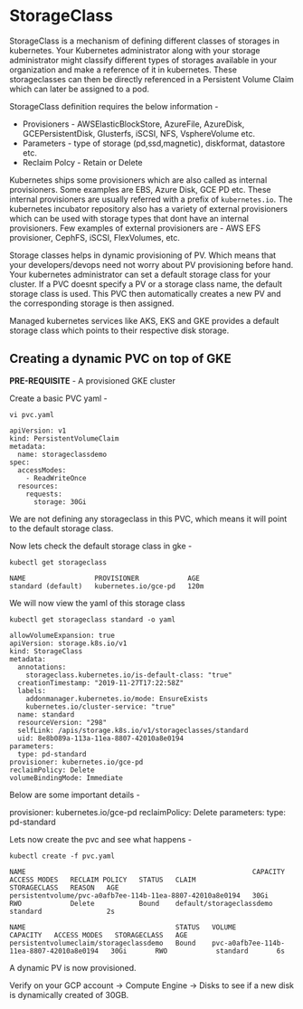 # StorageClass

StorageClass is a mechanism of defining different classes of storages in kubernetes. Your Kubernetes administrator along with your storage administrator might classify different types of storages available in your organization and make a reference of it in kubernetes. These storageclasses can then be directly referenced in a Persistent Volume Claim which can later be assigned to a pod. 

StorageClass definition requires the below information - 

* Provisioners - AWSElasticBlockStore, AzureFile, AzureDisk, GCEPersistentDisk, Glusterfs, iSCSI, NFS, VsphereVolume etc.
* Parameters - type of storage (pd,ssd,magnetic), diskformat, datastore etc. 
* Reclaim Polcy - Retain or Delete

Kubernetes ships some provisioners which are also called as internal provisioners. Some examples are EBS, Azure Disk, GCE PD etc. These internal provisioners are usually referred with a prefix of `kubernetes.io`. The kubernetes incubator repository also has a variety of external provisioners which can be used with storage types that dont have an internal provisioners. Few examples of external provisioners are - AWS EFS provisioner, CephFS, iSCSI, FlexVolumes, etc. 

Storage classes helps in dynamic provisioning of PV. Which means that your developers/devops need not worry about PV provisioning before hand. Your kubernetes administrator can set a default storage class for your cluster. If a PVC doesnt specify a PV or a storage class name, the default storage class is used. This PVC then automatically creates a new PV and the corresponding storage is then assigned. 

Managed kubernetes services like AKS, EKS and GKE provides a default storage class which points to their respective disk storage. 

## Creating a dynamic PVC on top of GKE 

**PRE-REQUISITE** - A provisioned GKE cluster 

Create a basic PVC yaml - 

```
vi pvc.yaml

apiVersion: v1
kind: PersistentVolumeClaim
metadata:
  name: storageclassdemo
spec:
  accessModes:
    - ReadWriteOnce
  resources:
    requests:
      storage: 30Gi

```

We are not defining any storageclass in this PVC, which means it will point to the default storage class. 

Now lets check the default storage class in gke - 

```
kubectl get storageclass

NAME                 PROVISIONER            AGE
standard (default)   kubernetes.io/gce-pd   120m

```

We will now view the yaml of this storage class 

```
kubectl get storageclass standard -o yaml

allowVolumeExpansion: true
apiVersion: storage.k8s.io/v1
kind: StorageClass
metadata:
  annotations:
    storageclass.kubernetes.io/is-default-class: "true"
  creationTimestamp: "2019-11-27T17:22:58Z"
  labels:
    addonmanager.kubernetes.io/mode: EnsureExists
    kubernetes.io/cluster-service: "true"
  name: standard
  resourceVersion: "298"
  selfLink: /apis/storage.k8s.io/v1/storageclasses/standard
  uid: 8e8b089a-113a-11ea-8807-42010a8e0194
parameters:
  type: pd-standard
provisioner: kubernetes.io/gce-pd
reclaimPolicy: Delete
volumeBindingMode: Immediate

```

Below are some important details - 

provisioner: kubernetes.io/gce-pd
reclaimPolicy: Delete
parameters: type: pd-standard


Lets now create the pvc and see what happens - 

```
kubectl create -f pvc.yaml 

NAME                                                        CAPACITY   ACCESS MODES   RECLAIM POLICY   STATUS   CLAIM                      STORAGECLASS   REASON   AGE
persistentvolume/pvc-a0afb7ee-114b-11ea-8807-42010a8e0194   30Gi       RWO            Delete           Bound    default/storageclassdemo   standard                2s

NAME                                     STATUS   VOLUME                                     CAPACITY   ACCESS MODES   STORAGECLASS   AGE
persistentvolumeclaim/storageclassdemo   Bound    pvc-a0afb7ee-114b-11ea-8807-42010a8e0194   30Gi       RWO            standard       6s

```

A dynamic PV is now provisioned. 

Verify on your GCP account -> Compute Engine -> Disks to see if a new disk is dynamically created of 30GB. 


